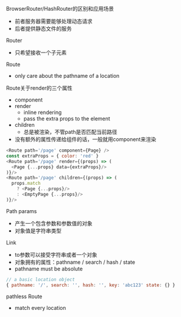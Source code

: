 BrowserRouter/HashRouter的区别和应用场景
- 前者服务器需要能够处理动态请求
- 后者提供静态文件的服务

Router
- 只希望接收一个子元素

Route
- only care about the pathname of a location

Route关于render的三个属性
- component
- render
  - inline rendering
  - pass the extra props to the element
- children
  - 总是被渲染，不管path是否匹配当前路径
- 没有额外的属性传递给组件的话，一般就用component来渲染
```js
<Route path='/page' component={Page} />
const extraProps = { color: 'red' }
<Route path='/page' render={(props) => (
  <Page {...props} data={extraProps}/>
)}/>
<Route path='/page' children={(props) => (
  props.match
    ? <Page {...props}/>
    : <EmptyPage {...props}/>
)}/>
```

Path params
- 产生一个包含参数和参数值的对象
- 对象值是字符串类型

Link
- to参数可以接受字符串或者一个对象
- 对象拥有的属性：pathname / search / hash / state
- pathname must be absolute
```js
// a basic location object
{ pathname: '/', search: '', hash: '', key: 'abc123' state: {} }
```

pathless Route
- match every location
